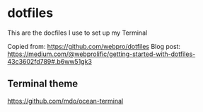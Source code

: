 dotfiles
========

This are the docfiles I use to set up my Terminal

Copied from: https://github.com/webpro/dotfiles
Blog post: https://medium.com/@webprolific/getting-started-with-dotfiles-43c3602fd789#.b6ww51gk3

## Terminal theme
https://github.com/mdo/ocean-terminal
